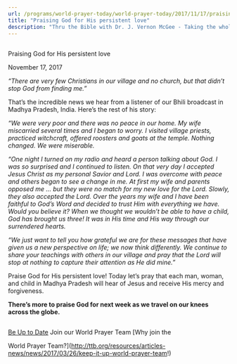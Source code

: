 ```yaml
---
url: /programs/world-prayer-today/world-prayer-today/2017/11/17/praising-god-for-his-persistent-love
title: "Praising God for His persistent love"
description: "Thru the Bible with Dr. J. Vernon McGee - Taking the whole Word to the whole world"
---
```







## 
 Praising God for His persistent love


November 17, 2017




*“There are very few Christians in our village and no church, but that didn’t stop God from finding me.”*


That’s the incredible news we hear from a listener of our Bhili broadcast in Madhya Pradesh, India. Here’s the rest of his story: 


*“We were very poor and there was no peace in our home. My wife miscarried several times and I began to worry. I visited village priests, practiced witchcraft, offered roosters and goats at the temple. Nothing changed. We were miserable.*


*“One night I turned on my radio and heard a person talking about God. I was so surprised and I continued to listen. On that very day I accepted Jesus Christ as my personal Savior and Lord. I was overcome with peace and others began to see a change in me. At first my wife and parents opposed me … but they were no match for my new love for the Lord. Slowly, they also accepted the Lord. Over the years my wife and I have been faithful to God’s Word and decided to trust Him with everything we have. Would you believe it? When we thought we wouldn’t be able to have a child, God has brought us three! It was in His time and His way through our surrendered hearts.* 


*“We just want to tell you how grateful we are for these messages that have* *given us a new perspective on life; we now think differently. We continue to share your teachings with others in our village and pray that the Lord will stop at nothing to capture their attention as He did mine.”*


Praise God for His persistent love! Today let’s pray that each man, woman, and child in Madhya Pradesh will hear of Jesus and receive His mercy and forgiveness. 


**There’s more to praise God for next week as we travel on our knees across the globe.**







## 




[Be Up to Date](http://feeds.feedburner.com/WorldPrayerToday "World Prayer Today RSS Feed")
Join our World Prayer Team
[Why join the  

World Prayer Team?](http://ttb.org/resources/articles-news/news/2017/03/26/keep-it-up-world-prayer-team!)




